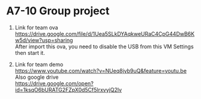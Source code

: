 # A7-10 Group project
1. Link for team ova<br />
https://drive.google.com/file/d/1Uea5SLkDYAqkweURaC4CpG44DwB6Kw5d/view?usp=sharing<br />
After import this ova, you need to disable the USB from this VM Settings then start it.

2. Link for team demo<br />
https://www.youtube.com/watch?v=NUeq8jyb9uQ&feature=youtu.be<br />
Also google drive<br />
https://drive.google.com/open?id=1ksqO6bURATG2FZpX0d5Cf5lrxvyjQ2lv
